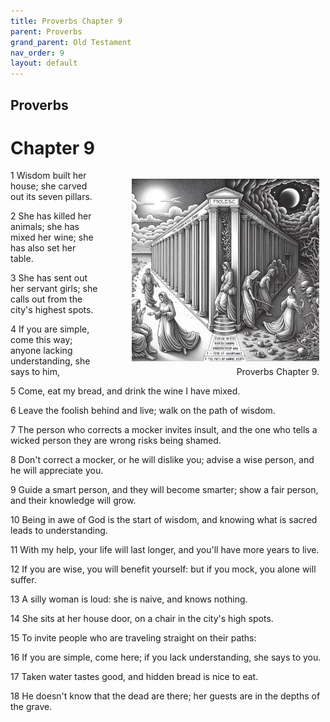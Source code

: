 ```yaml
---
title: Proverbs Chapter 9
parent: Proverbs
grand_parent: Old Testament
nav_order: 9
layout: default
---
```


## Proverbs

# Chapter 9

<figure style="float: right; margin-right: 10px;">
    <img src="/assets/Image/Proverbs/500/9.jpg" alt="Proverbs Chapter 9" style="width: 300px; height: 300px; float: right;padding-left: 10px;"/>
    <figcaption style="clear: both;text-align: right;">Proverbs Chapter 9.</figcaption>
</figure>
1 Wisdom built her house; she carved out its seven pillars.

2 She has killed her animals; she has mixed her wine; she has also set her table.

3 She has sent out her servant girls; she calls out from the city's highest spots.

4 If you are simple, come this way; anyone lacking understanding, she says to him,

5 Come, eat my bread, and drink the wine I have mixed.

6 Leave the foolish behind and live; walk on the path of wisdom.

7 The person who corrects a mocker invites insult, and the one who tells a wicked person they are wrong risks being shamed.

8 Don't correct a mocker, or he will dislike you; advise a wise person, and he will appreciate you.

9 Guide a smart person, and they will become smarter; show a fair person, and their knowledge will grow.

10 Being in awe of God is the start of wisdom, and knowing what is sacred leads to understanding.

11 With my help, your life will last longer, and you'll have more years to live.

12 If you are wise, you will benefit yourself: but if you mock, you alone will suffer.

13 A silly woman is loud: she is naive, and knows nothing.

14 She sits at her house door, on a chair in the city's high spots.

15 To invite people who are traveling straight on their paths:

16 If you are simple, come here; if you lack understanding, she says to you.

17 Taken water tastes good, and hidden bread is nice to eat.

18 He doesn't know that the dead are there; her guests are in the depths of the grave.


